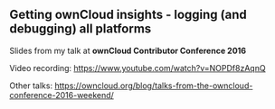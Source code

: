 ## Getting ownCloud insights - logging (and debugging) all platforms

Slides from my talk at **ownCloud Contributor Conference 2016**

Video recording:
https://www.youtube.com/watch?v=NOPDf8zAqnQ

Other talks:
https://owncloud.org/blog/talks-from-the-owncloud-conference-2016-weekend/
